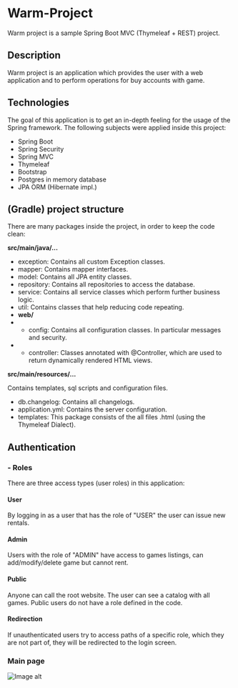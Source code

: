 # Warm-Project
Warm project is a sample Spring Boot MVC (Thymeleaf + REST) project.
## Description
Warm project is an application which provides the user with a web application and to perform operations for buy accounts with game.
## Technologies
The goal of this application is to get an in-depth feeling for the usage of the Spring framework. The following subjects were applied inside this project:

* Spring Boot
* Spring Security
* Spring MVC
* Thymeleaf
* Bootstrap
* Postgres in memory database
* JPA ORM (Hibernate impl.)

## (Gradle) project structure
There are many packages inside the project, in order to keep the code clean:

__src/main/java/...__
* exception: Contains all custom Exception classes.
* mapper: Contains mapper interfaces.
* model: Contains all JPA entity classes.
* repository: Contains all repositories to access the database.
* service: Contains all service classes which perform further business logic.
* util: Contains classes that help reducing code repeating.
* __web/__
* * config: Contains all configuration classes. In particular messages and security.
* * controller: Classes annotated with @Controller, which are used to return dynamically rendered HTML views.

__src/main/resources/...__

Contains templates, sql scripts and configuration files.

* db.changelog: Contains all changelogs.
* application.yml: Contains the server configuration.
* templates: This package consists of the all files .html (using the Thymeleaf Dialect).

## Authentication

### - Roles
There are three access types (user roles) in this application:

#### User
By logging in as a user that has the role of "USER" the user can issue new rentals.

#### Admin
Users with the role of "ADMIN" have access to games listings, can add/modify/delete game but cannot rent.

#### Public
Anyone can call the root website. The user can see a catalog with all games.
Public users do not have a role defined in the code.

#### Redirection
If unauthenticated users try to access paths of a specific role, which they are not part of, they will be redirected to the login screen.

### Main page
![Image alt](https://github.com/WarmOrange26/gamerent/tree/dev/src/main/resources/static/images/mainPage.jpg)